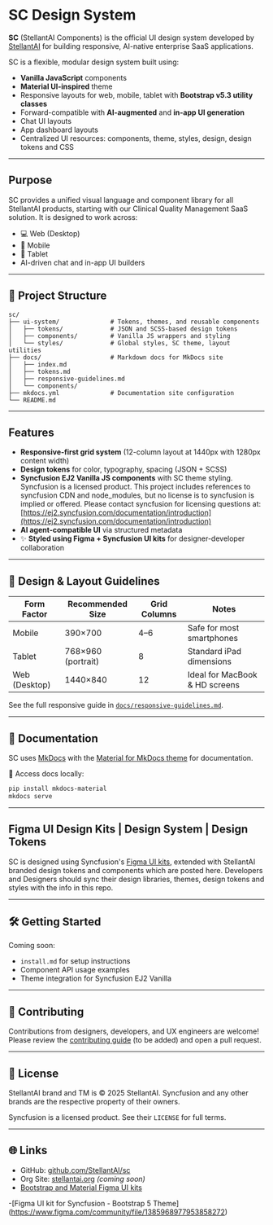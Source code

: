 # SC Design System

**SC** (StellantAI Components) is the official UI design system developed by [StellantAI](https://stellantai.org) for building responsive, AI-native enterprise SaaS applications.

SC is a flexible, modular design system built using:
- **Vanilla JavaScript** components
- **Material UI-inspired** theme
- Responsive layouts for web, mobile, tablet with **Bootstrap v5.3 utility classes**
- Forward-compatible with **AI-augmented** and **in-app UI generation**
- Chat UI layouts 
- App dashboard layouts
- Centralized UI resources: components, theme, styles, design, design tokens and CSS

---

## Purpose

SC provides a unified visual language and component library for all StellantAI products, starting with our Clinical Quality Management SaaS solution. It is designed to work across:

- 💻 Web (Desktop)
- 📱 Mobile
- 📲 Tablet
-  AI-driven chat and in-app UI builders

---

## 📁 Project Structure

```
sc/
├── ui-system/              # Tokens, themes, and reusable components
│   ├── tokens/             # JSON and SCSS-based design tokens
│   ├── components/         # Vanilla JS wrappers and styling
│   └── styles/             # Global styles, SC theme, layout utilities
├── docs/                   # Markdown docs for MkDocs site
│   ├── index.md
│   ├── tokens.md
│   ├── responsive-guidelines.md
│   └── components/
├── mkdocs.yml              # Documentation site configuration
└── README.md
```

---

##  Features

-  **Responsive-first grid system** (12-column layout at 1440px with 1280px content width)
-  **Design tokens** for color, typography, spacing (JSON + SCSS)
-  **Syncfusion EJ2 Vanilla JS components** with SC theme styling.  Syncfusion is a licensed product. This project includes references to syncfusion CDN and node_modules, but no license is to syncfusion is implied or offered.   Please contact syncfusion for licensing questions at:  [https://ej2.syncfusion.com/documentation/introduction](https://ej2.syncfusion.com/documentation/introduction)
-  **AI agent-compatible UI** via structured metadata
- ✨ **Styled using Figma + Syncfusion UI kits** for designer-developer collaboration

---

## 📐 Design & Layout Guidelines

| Form Factor | Recommended Size | Grid Columns | Notes |
|-------------|------------------|--------------|-------|
| Mobile      | 390×700          | 4–6          | Safe for most smartphones |
| Tablet      | 768×960 (portrait) | 8          | Standard iPad dimensions |
| Web (Desktop) | 1440×840       | 12           | Ideal for MacBook & HD screens |

See the full responsive guide in [`docs/responsive-guidelines.md`](./docs/responsive-guidelines.md).

---

## 📘 Documentation

SC uses [MkDocs](https://www.mkdocs.org/) with the [Material for MkDocs theme](https://squidfunk.github.io/mkdocs-material/) for documentation.

📖 Access docs locally:
```bash
pip install mkdocs-material
mkdocs serve
```

---

##  Figma UI Design Kits | Design System | Design Tokens

SC is designed using Syncfusion's [Figma UI kits](https://ej2.syncfusion.com/documentation/appearance/figma/), extended with StellantAI branded design tokens and components which are posted here.  Developers and Designers should sync their design libraries, themes, design tokens and styles with the info in this repo.

---

## 🛠 Getting Started

Coming soon:
- `install.md` for setup instructions
- Component API usage examples
- Theme integration for Syncfusion EJ2 Vanilla

---

## 🤝 Contributing

Contributions from designers, developers, and UX engineers are welcome! Please review the [contributing guide](CONTRIBUTING.md) (to be added) and open a pull request.

---

## 📄 License

StellantAI brand and TM is © 2025 StellantAI.  Syncfusion and any other brands are the respective property of their owners.

Syncfusion is a licensed product.  See their `LICENSE` for full terms.

---

## 🌐 Links

- GitHub: [github.com/StellantAI/sc](https://github.com/StellantAI/sc)
- Org Site: [stellantai.org](https://stellantai.org) *(coming soon)*
- [Bootstrap and Material Figma UI kits](https://ej2.syncfusion.com/documentation/appearance/figma/)

-[Figma UI kit for Syncfusion - Bootstrap 5 Theme]
(https://www.figma.com/community/file/1385968977953858272)